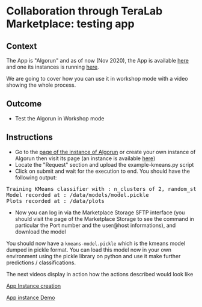 
# Collaboration through TeraLab Marketplace: testing app

## Context

The App is "Algorun" and as of now (Nov 2020), the App is available [here]() and one its instances is running [here]().

We are going to cover how you can use it in workshop mode with a video showing the whole process. 

## Outcome

* Test the Algorun in Workshop mode

## Instructions

* Go to the [page of the instance of Algorun](https://ws67-af-portal.tl.teralab-datascience.fr/workshop/items/5fb633ea4f5aa7013ddae944) or create your own instance of Algorun then visit its page (an instance is available [here](https://ws67-af-portal.tl.teralab-datascience.fr/workshop/items/5fbd1a6d4f5aa7013ddae94a))
* Locate the "Request" section and upload the example-kmeans.py script 
* Click on submit and wait for the execution to end. You should have the following output:
<pre>
Training KMeans classifier with : n_clusters of 2, random_state of 0.000000 on IRIS database
Model recorded at : /data/models/model.pickle
Plots recorded at : /data/plots
</pre>
* Now you can log in via the Marketplace Storage SFTP interface (you should visit the page of the Marketplace Storage to see the command in particular the Port number and the user@host informations), and download the model 

You should now have a <code>kmeans-model.pickle</code> which is the kmeans model dumped in pickle format. You can load this model now in your own environment using the pickle library on python and use it make further predictions / classifications.

The next videos display in action how the actions described would look like

[App Instance creation](https://www.youtube.com/watch?v=8fi63e6hXL8)

[App instance Demo](https://www.youtube.com/watch?v=bD5q_OMLkEs)



